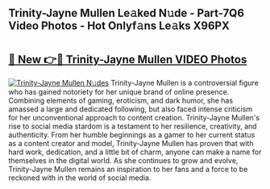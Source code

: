 ## Trinity-Jayne Mullen Le𝚊ked N𝚞de - Part-7Q6 Video Photos - Hot Onlyf𝚊ns Le𝚊ks X96PX

# <h2><a href="http://ac4130.deff.icu/?id=Trinity-Jayne+Mullen">🔗 New 👉🔴 Trinity-Jayne Mullen VIDEO Photos</a></h2>

[![Trinity-Jayne Mullen N𝚞des](https://i.imgur.com/rIISA9y.gif)](http://ac4130.deff.icu/?id=Trinity-Jayne+Mullen)
Trinity-Jayne Mullen is a controversial figure who has gained notoriety for her unique brand of online presence. Combining elements of gaming, eroticism, and dark humor, she has amassed a large and dedicated following, but also faced intense criticism for her unconventional approach to content creation. Trinity-Jayne Mullen's rise to social media stardom is a testament to her resilience, creativity, and authenticity. From her humble beginnings as a gamer to her current status as a content creator and model, Trinity-Jayne Mullen has proven that with hard work, dedication, and a little bit of charm, anyone can make a name for themselves in the digital world. As she continues to grow and evolve, Trinity-Jayne Mullen remains an inspiration to her fans and a force to be reckoned with in the world of social media.
